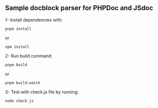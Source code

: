 ## Sample docblock parser for PHPDoc and JSdoc

1- Install dependencies with:
```
pnpm install
```
or 
```
npm install
```

2- Run build command:
```
pnpm build
```
or 
```
pnpm build:watch
```

3- Test with check.js file by running:
```
node check.js
```

